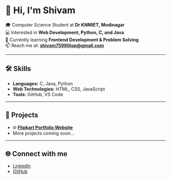 
# 👋 Hi, I'm Shivam  

🎓 Computer Science Student at **Dr KNMIET, Modinagar**  
💻 Interested in **Web Development, Python, C, and Java**  
🚀 Currently learning **Frontend Development & Problem Solving**  
📫 Reach me at: **shivam75990iop@gmail.com**  

---

## 🛠️ Skills  
- **Languages:** C, Java, Python  
- **Web Technologies:** HTML, CSS, JavaScript  
- **Tools:** GitHub, VS Code  

---

## 📌 Projects  
- 🌐 **[Flipkart Portfolio Website](https://github.com/shivam)**  
- More projects coming soon...  

---

## 🌐 Connect with me  
- [LinkedIn]([https://www.linkedin.com/in/shivam](https://www.linkedin.com/in/shivam%E3%85%A4/))  
- [GitHub](https://github.com/shivam)
